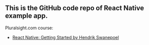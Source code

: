 ## This is the GitHub code repo of React Native example app.

Pluralsight.com course:
- [React Native: Getting Started by Hendrik Swanepoel]( https://www.pluralsight.com/courses/react-native-getting-started)
